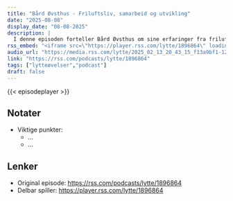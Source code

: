 ```yaml
---
title: "Bård Øvsthus - Friluftsliv, samarbeid og utvikling"
date: "2025-08-08"
display_date: "08-08-2025"
description: |
  I denne episoden forteller Bård Øvsthus om sine erfaringer fra friluftsliv i skolen, ledelse og virksomhetsutvikling. Bård har erfaring fra flere Steinerskoler og har arbeidet på idrettshøgskolen, han har ledet ekspedisjoner og eventyr på fjord og fjell, i inn- og utland. Han trekker frem erfaringsutveksling og en dyp interesse for det enkelte menneske og medarbeiders ressurser som sentrale motiver for ledelses og virksomhetsutvikling
rss_embed: "<iframe src=\"https://player.rss.com/lytte/1896864\" loading=\"lazy\" style=\"width:100%;height:180px;border:0;overflow:hidden;\" title=\"Bård Øvsthus - Friluftsliv, samarbeid og utvikling\"></iframe>"
audio_url: "https://media.rss.com/lytte/2025_02_13_20_43_15_f13a9bf1-1230-4a01-945d-737f93f8ce15.mp3"
link: "https://rss.com/podcasts/lytte/1896864"
tags: ["lytteøvelser","podcast"]
draft: false
---
```

{{< episodeplayer >}}

## Notater
- Viktige punkter:
  - …
  - …

## Lenker
- Original episode: https://rss.com/podcasts/lytte/1896864
- Delbar spiller: https://player.rss.com/lytte/1896864
